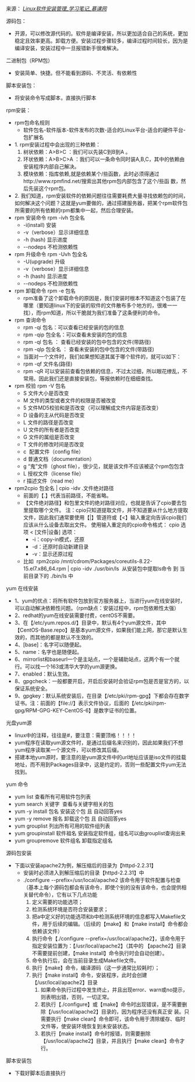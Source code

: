 来源： <em><a href="http://www.imooc.com/note/447?sort=last">Linux软件安装管理_学习笔记_慕课网</a></em>

源码包：
<ul>
	<li>开源，可以修改源代码的。软件是编译安装，所以更加适合自己的系统，更加稳定且效率更高。卸载方便。安装过程步骤较多，编译过程时间较长，因为是编译安装，安装过程中一旦报错新手很难解决。</li>
</ul>
二进制包（RPM包）
<ul>
	<li>安装简单、快捷。但不能看到源码、不灵活、有依赖性</li>
</ul>
脚本安装包：
<ul>
	<li>将安装命令写成脚本，直接执行脚本</li>
</ul>
rpm安装：
<ul>
	<li>rpm包命名规则
<ul>
	<li>软件包名-软件版本-软件发布的次数-适合的Linux平台-适合的硬件平台-包扩展名</li>
</ul>
</li>
	<li>1. rpm安装过程中会出现的三种依赖：
<ol>
	<li>树状依赖：A&gt;B&gt;C ：我们可以先装C到B到A 。</li>
	<li>环状依赖：A&gt;B&gt;C&gt;A ：我们可以一条命令同时装A,B,C，其中的依赖由安装程序内部自己解决。</li>
	<li>模块依赖：指库依赖,就是依赖某个/些函数，此时必须得通过http://www.rpmfind.net/搜索出其他rpm包内部包含了这个/些函 数，然后先装这个rpm包。</li>
</ol>
</li>
	<li>2. 我们知道，rpm安装软件的依赖问题往往需要耗费大量寻找依赖包的时间，如何解决这个问题？这就是yum要做的，通过搭建服务器，把某个rpm软件包所需要的所有依赖的rpm都集中一起，然后合理安装。</li>
	<li>rpm 安装命令 rpm -ivh 包全名
<ul>
	<li>-i(install) 安装</li>
	<li>-v（verbose）显示详细信息</li>
	<li>-h (hash) 显示进度</li>
	<li>--nodeps 不检测依赖性</li>
</ul>
</li>
	<li>rpm 升级命令 rpm -Uvh 包全名
<ul>
	<li>-U(upgrade) 升级</li>
	<li>-v（verbose）显示详细信息</li>
	<li>-h (hash) 显示进度</li>
	<li>--nodeps 不检测依赖性</li>
</ul>
</li>
	<li>rpm 卸载命令 rpm -e 包名
<ul>
	<li>rpm准备了这个卸载命令的原因是，我们安装时根本不知道这个包装了在哪里（要知道linux下的安装的软件的文件散布多个地方的，很难一一找），而rpm知道，所以干脆就为我们准备了这条便利的命令。</li>
</ul>
</li>
	<li>rpm 查询命令
<ul>
	<li>rpm -qi 包名：可以查看已经安装的包的信息</li>
	<li>rpm -qip 包全名：可以查看未安装的包的信息</li>
	<li>rpm -ql 包名 ： 查看已经安装的包中包含的文件(带路径)</li>
	<li>rpm -qlp 包全名 ： 查看未安装的包中包含的文件(带路径)</li>
	<li>当面对一个文件时，我们如果想知道其属于哪个软件的，就可以如下：</li>
	<li>rpm -qf 文件名(路径)</li>
	<li>rpm -qR 可以安装前查看包依赖的信息，不过太过细，所以眼花缭乱，不常用。因此我们还是直接安装包，等报依赖时在细细查找。</li>
</ul>
</li>
	<li>rpm 校验 rpm -V 包名
<ul>
	<li>S 文件大小是否改变</li>
	<li>M 文件的类型或者文件的权限是否被改变</li>
	<li>5 文件MD5校验和是否改变（可以理解成文件内容是否改变）</li>
	<li>D 设备的主从代码是否改变</li>
	<li>L 文件的路径是否改变</li>
	<li>U 文件的所有者是否改变</li>
	<li>G 文件的属组是否改变</li>
	<li>T 文件的修改时间是否改变</li>
	<li>c  配置文件（config file）</li>
	<li>d 普通文档（documentation）</li>
	<li>g “鬼”文件（ghost file），很少见，就是该文件不应该被这个rpm包包含</li>
	<li>L 授权文件（license file）</li>
	<li>r 描述文件（read me）</li>
</ul>
</li>
	<li>rpm2cpio 包全名 | cpio -idv .文件绝对路径
<ul>
	<li>前面的【.】代表当前路径，不能省略。</li>
	<li>【文件绝对路径】和包里文件的绝对路径对应，也就是告诉了cpio要去包里提取哪个文件。
注：cpio只知道提取文件，并不知道要从什么地方提取文件，因此我们通常要使用【|】管道符或【&lt;】输入重定向告诉cpio我们应该从什么设备去取出文件。
使用输入重定向的cpio命令格式：
cpio 选项 &lt; [文件|设备]
选项：
<ul>
	<li>-i：copy-in模式，还原</li>
	<li>-d：还原时自动新建目录</li>
	<li>-v：显示还原过程</li>
</ul>
</li>
	<li>比如  rpm2cpio /mnt/cdrom/Packages/coreutils-8.22-15.el7.x86_64.rpm | cpio -idv ./usr/bin/ls  从安装包中提取ls命令 到 当前目录下的 ./bin/ls 中</li>
</ul>
</li>
</ul>
yum 在线安装
<ul>
	<li>1、yum的优点：将所有软件包放到官方服务器上，当进行yum在线安装时，可以自动解决依赖性问题。（rpm缺点：安装过程中，rpm包依赖性太强）</li>
	<li>2、redhat的yum在线安装需要付费，centOS不需要。</li>
	<li>3、在【/etc/yum.repos.d/】目录中，默认有4个yum源文件，其中【CentOS-Base.repo】是基本yum源文件，如果我们能上网，那它是默认生效的，而其他的都是默认不生效的。</li>
	<li>4、[base]：名字可以随便起。</li>
	<li>5、name：名字也是随便起。</li>
	<li>6、mirrorlist和baseurl一个是主站点，一个是辅助站点，这两个有一个就行。可以找一个163或清华大学的yum源更换。</li>
	<li>7、enabled：默认生效。</li>
	<li>8、gpgcheck：一般都要开启，开启后安装时会验证rpm包是否是官方的，以保证系统安全。</li>
	<li>9、gpgkey：默认系统安装后，在目录【/etc/pki/rpm-gpg】下都会存在数字证书。注：前面的【file://】表示文件协议，后面的【/etc/pki/rpm-gpg/RPM-GPG-KEY-CentOS-6】是数字证书的位置。</li>
</ul>
光盘yum源
<ul>
	<li>linux中的注释，往往是#，要注意：需要顶格！！！！</li>
	<li>yum程序在读取yum源文件时，是通过后缀名来识别的，因此如果我们不想yum程序读取某一个源文件，可以修改其后缀。</li>
	<li>搭建本地yum源时，要注意的是yum源文件中的url地址应该是iso文件的挂载地址，而不用到Packages目录中，这是约定的，否则一些配置文件yum无法找到。</li>
</ul>
yum 命令
<ul>
	<li>yum list 查看所有可用软件包列表</li>
	<li>yum search 关键字  查看与关键字相关的包</li>
	<li>yum -y install 包名 安装这个包 且 自动回答yes</li>
	<li>yum -y remove 报名 卸载这个包 且 自动回答yes</li>
	<li>yum grouplist 列出所有可用的软件组列表</li>
	<li>yum groupinstall 软件祖名 安装指定软件组，组名可以由grouplist查询出来</li>
	<li>yum groupremove 软件组名 卸载指定组名</li>
</ul>
源码包安装
<ul>
	<li>下面以安装apache2为例，解压缩后的目录为【httpd-2.2.31】
<ul>
	<li>安装时必须进入到解压缩后的目录【httpd-2.2.31】中</li>
	<li>./configure --prefix=/usr/local/apache2 该命令用于软件配置与检查（基本上每个源码包都会有该命令，即使个别的没有该命令，也会提供相关替代命令），它有以下几点功能
<ol>
	<li>定义需要的功能选项；</li>
	<li>检测系统环境是否符合安装要求；</li>
	<li>把a中定义好的功能选项和b中检测系统环境的信息都写入Makefile文件，用于后续的编辑。（后续的【make】和【make install】命令都会依赖该文件）</li>
	<li>执行命令【./configure --prefix=/usr/local/apache2】，该命令用于指定安装位置为：【/usr/local/apache2】（其中的 【apache2】目录不需要提前创建，【make install】命令执行时会自动创建）。</li>
	<li>命令执行后，会在当前目录生成Makefile文件。</li>
	<li>执行【make】命令，编译源码（这一步通常比较耗时）；</li>
	<li>执行【make install】命令，安装程序，此时会创建【/usr/local/apache2】目录
<ol>
	<li>如果命令执行过程中发生终止，并且出现error、warn或no提示，则表明出错，否则，一切正常。</li>
	<li>若执行【./configure】或【make】命令时出现错误，是不需要删除【/usr/local/apache2】目录的，因为程序还没有真正安 装。只需要执行【make clean】命令即可，该命令用于清除缓存、临时文件等，使安装环境恢复到未安装状态。</li>
	<li>若执行【make install】命令时报错，则需要删除【/usr/local/apache2】目录，并且执行【make clean】命令才行。</li>
</ol>
</li>
</ol>
</li>
</ul>
</li>
</ul>
脚本安装包
<ul>
	<li>下载好脚本后直接执行</li>
</ul>
